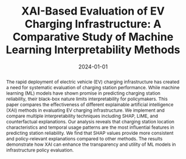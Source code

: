 ---
title: 'XAI-Based Evaluation of EV Charging Infrastructure: A Comparative Study of Machine Learning Interpretability Methods'
authors:
- Yifan Liu
- Omar I Asensio
date: '2024-01-01'
publishDate: '2024-03-09'
publication_types:
- paper-conference
publication: 'Proceedings of the 2024 AAAI/ACM Conference on AI, Ethics, and Society'
doi: '10.1145/3706599.3720036'
url_pdf: 'https://dl.acm.org/doi/10.1145/3706599.3720036'

abstract: 'The rapid deployment of electric vehicle (EV) charging infrastructure has created a need for systematic evaluation of charging station performance. While machine learning (ML) models have shown promise in predicting charging station reliability, their black-box nature limits interpretability for policymakers. This paper compares the effectiveness of different explainable artificial intelligence (XAI) methods in evaluating EV charging infrastructure. We implement and compare multiple interpretability techniques including SHAP, LIME, and counterfactual explanations. Our analysis reveals that charging station location characteristics and temporal usage patterns are the most influential features in predicting station reliability. We find that SHAP values provide more consistent and policy-relevant explanations compared to other methods. The results demonstrate how XAI can enhance the transparency and utility of ML models in infrastructure policy evaluation.'
--- 